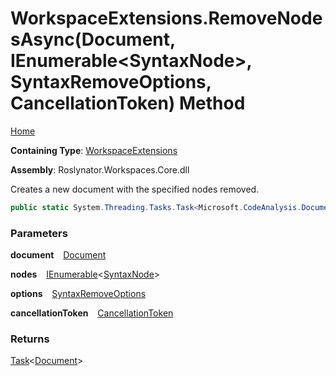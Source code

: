 # WorkspaceExtensions\.RemoveNodesAsync\(Document, IEnumerable\<SyntaxNode\>, SyntaxRemoveOptions, CancellationToken\) Method

[Home](../../../README.md)

**Containing Type**: [WorkspaceExtensions](../README.md)

**Assembly**: Roslynator\.Workspaces\.Core\.dll

  
Creates a new document with the specified nodes removed\.

```csharp
public static System.Threading.Tasks.Task<Microsoft.CodeAnalysis.Document> RemoveNodesAsync(this Microsoft.CodeAnalysis.Document document, System.Collections.Generic.IEnumerable<Microsoft.CodeAnalysis.SyntaxNode> nodes, Microsoft.CodeAnalysis.SyntaxRemoveOptions options, System.Threading.CancellationToken cancellationToken = default)
```

### Parameters

**document** &ensp; [Document](https://docs.microsoft.com/en-us/dotnet/api/microsoft.codeanalysis.document)

**nodes** &ensp; [IEnumerable](https://docs.microsoft.com/en-us/dotnet/api/system.collections.generic.ienumerable-1)\<[SyntaxNode](https://docs.microsoft.com/en-us/dotnet/api/microsoft.codeanalysis.syntaxnode)\>

**options** &ensp; [SyntaxRemoveOptions](https://docs.microsoft.com/en-us/dotnet/api/microsoft.codeanalysis.syntaxremoveoptions)

**cancellationToken** &ensp; [CancellationToken](https://docs.microsoft.com/en-us/dotnet/api/system.threading.cancellationtoken)

### Returns

[Task](https://docs.microsoft.com/en-us/dotnet/api/system.threading.tasks.task-1)\<[Document](https://docs.microsoft.com/en-us/dotnet/api/microsoft.codeanalysis.document)\>

